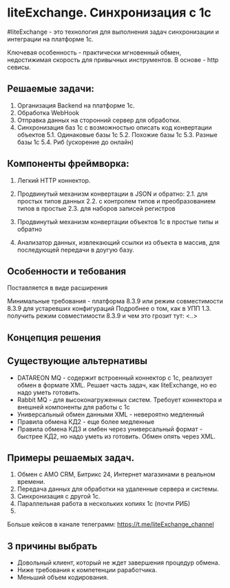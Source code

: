 # liteExchange. Синхронизация с 1с

#liteExchange - это технология для выполнения задач синхронизации и интеграции на платформе 1с.

Ключевая особенность - практически мгновенный обмен, недостижимая скорость для привычных инструментов.
В основе - http севисы.

## Решаемые задачи:
1. Организация Backend на платформе 1с.
2. Обработка WebHook
3. Отправка данных на сторонний сервер для обработки.
4. Синхронизация баз 1с с возможностью описать код конвертации объектов
5.1. Одинаковые базы 1с
5.2. Похожие базы 1с
5.3. Разные базы 1с
5.4. Риб (ускорение до онлайн)

## Компоненты фреймворка:
1. Легкий HTTP коннектор.
2. Продвинутый механизм конвертации в JSON и обратно:
2.1. для простых типов данных
2.2. с контролем типов и преобразованием типов в простые
2.3. для наборов записей регистров

3. Продвинутый механизм конвертации объектов 1с в простые типы и обратно
4. Анализатор данных, извлекающий ссылки из объекта в массив, для последующей передачи в доугую базу.

## Особенности и тебования
Поставляется в виде расширения

Минимальные требования - платформа 8.3.9 или режим совместимости 8.3.9 для устаревших конфигураций
Подробнее о том, как в УПП 1.3. получить режим совместимости 8.3.9 и чем это грозит тут: <..>

## Концепция решения

## Существующие альтернативы

* DATAREON MQ - содержит встроенный коннектор с 1с, реализует обмен в формате XML. Решает часть задач, как liteExchange, но ео надо уметь готовить.
* Rabbit MQ - для высоконагруженных систем. Требоует коннектора и внешней компоненты для работы с 1с
* Универсальный обмен данными XML - невероятно медленный
* Правила обмена КД2 - еще более медленные
* Правила обмена КД3 и омбен через универсальный формат - быстрее КД2, но надо уметь из готовить. Обмен опять через XML.

## Примеры решаемых задач.

1. Обмен с AMO CRM, Битрикс 24, Интернет магазинами в реальном времени.
2. Передача данных для обработки на удаленные сервера и системы.
3. Синхронизация с другой 1с.
4. Параллельная работа в нескольких копиях 1с (почти РИБ)
5. 

Больше кейсов в канале телеграмм:
https://t.me/liteExchange_channel

## 3 причины выбрать

* Довольный клиент, который не ждет завершения процедур обмена.
* Ниже требования к компетенции раработчика.
* Меньший объем кодирования.
